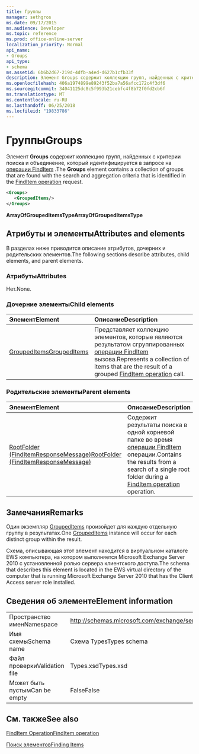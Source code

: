 ```yaml
---
title: Группы
manager: sethgros
ms.date: 09/17/2015
ms.audience: Developer
ms.topic: reference
ms.prod: office-online-server
localization_priority: Normal
api_name:
- Groups
api_type:
- schema
ms.assetid: 6b6b2d67-219d-4dfb-a4ed-d627b1cfb33f
description: Элемент Groups содержит коллекцию групп, найденных с критерии поиска и объединение, который идентифицируется в запросе FindItem операции.
ms.openlocfilehash: 406a1974899e89243f52ba7a56afcc172c4f3df6
ms.sourcegitcommit: 34041125dc8c5f993b21cebfc4f8b72f0fd2cb6f
ms.translationtype: MT
ms.contentlocale: ru-RU
ms.lasthandoff: 06/25/2018
ms.locfileid: "19833786"
---
```

# <a name="groups"></a><span data-ttu-id="44678-103">Группы</span><span class="sxs-lookup"><span data-stu-id="44678-103">Groups</span></span>

<span data-ttu-id="44678-104">Элемент **Groups** содержит коллекцию групп, найденных с критерии поиска и объединение, который идентифицируется в запросе на [операции FindItem](finditem-operation.md) .</span><span class="sxs-lookup"><span data-stu-id="44678-104">The **Groups** element contains a collection of groups that are found with the search and aggregation criteria that is identified in the [FindItem operation](finditem-operation.md) request.</span></span> 
  
```xml
<Groups>
   <GroupedItems/>
</Groups>
```

 <span data-ttu-id="44678-105">**ArrayOfGroupedItemsType**</span><span class="sxs-lookup"><span data-stu-id="44678-105">**ArrayOfGroupedItemsType**</span></span>
## <a name="attributes-and-elements"></a><span data-ttu-id="44678-106">Атрибуты и элементы</span><span class="sxs-lookup"><span data-stu-id="44678-106">Attributes and elements</span></span>

<span data-ttu-id="44678-107">В разделах ниже приводится описание атрибутов, дочерних и родительских элементов.</span><span class="sxs-lookup"><span data-stu-id="44678-107">The following sections describe attributes, child elements, and parent elements.</span></span>
  
### <a name="attributes"></a><span data-ttu-id="44678-108">Атрибуты</span><span class="sxs-lookup"><span data-stu-id="44678-108">Attributes</span></span>

<span data-ttu-id="44678-109">Нет.</span><span class="sxs-lookup"><span data-stu-id="44678-109">None.</span></span>
  
### <a name="child-elements"></a><span data-ttu-id="44678-110">Дочерние элементы</span><span class="sxs-lookup"><span data-stu-id="44678-110">Child elements</span></span>

|<span data-ttu-id="44678-111">**Элемент**</span><span class="sxs-lookup"><span data-stu-id="44678-111">**Element**</span></span>|<span data-ttu-id="44678-112">**Описание**</span><span class="sxs-lookup"><span data-stu-id="44678-112">**Description**</span></span>|
|:-----|:-----|
|[<span data-ttu-id="44678-113">GroupedItems</span><span class="sxs-lookup"><span data-stu-id="44678-113">GroupedItems</span></span>](groupeditems.md) <br/> |<span data-ttu-id="44678-114">Представляет коллекцию элементов, которые являются результатом сгруппированных [операции FindItem](finditem-operation.md) вызова.</span><span class="sxs-lookup"><span data-stu-id="44678-114">Represents a collection of items that are the result of a grouped [FindItem operation](finditem-operation.md) call.</span></span>  <br/> |
   
### <a name="parent-elements"></a><span data-ttu-id="44678-115">Родительские элементы</span><span class="sxs-lookup"><span data-stu-id="44678-115">Parent elements</span></span>

|<span data-ttu-id="44678-116">**Элемент**</span><span class="sxs-lookup"><span data-stu-id="44678-116">**Element**</span></span>|<span data-ttu-id="44678-117">**Описание**</span><span class="sxs-lookup"><span data-stu-id="44678-117">**Description**</span></span>|
|:-----|:-----|
|[<span data-ttu-id="44678-118">RootFolder (FindItemResponseMessage)</span><span class="sxs-lookup"><span data-stu-id="44678-118">RootFolder (FindItemResponseMessage)</span></span>](rootfolder-finditemresponsemessage.md) <br/> |<span data-ttu-id="44678-119">Содержит результаты поиска в одной корневой папке во время [операции FindItem](finditem-operation.md) операции.</span><span class="sxs-lookup"><span data-stu-id="44678-119">Contains the results from a search of a single root folder during a [FindItem operation](finditem-operation.md) operation.</span></span>  <br/> |
   
## <a name="remarks"></a><span data-ttu-id="44678-120">Замечания</span><span class="sxs-lookup"><span data-stu-id="44678-120">Remarks</span></span>

<span data-ttu-id="44678-121">Один экземпляр [GroupedItems](groupeditems.md) произойдет для каждую отдельную группу в результатах.</span><span class="sxs-lookup"><span data-stu-id="44678-121">One [GroupedItems](groupeditems.md) instance will occur for each distinct group within the result.</span></span> 
  
<span data-ttu-id="44678-122">Схема, описывающая этот элемент находится в виртуальном каталоге EWS компьютера, на котором выполняется Microsoft Exchange Server 2010 с установленной ролью сервера клиентского доступа.</span><span class="sxs-lookup"><span data-stu-id="44678-122">The schema that describes this element is located in the EWS virtual directory of the computer that is running Microsoft Exchange Server 2010 that has the Client Access server role installed.</span></span>
  
## <a name="element-information"></a><span data-ttu-id="44678-123">Сведения об элементе</span><span class="sxs-lookup"><span data-stu-id="44678-123">Element information</span></span>

|||
|:-----|:-----|
|<span data-ttu-id="44678-124">Пространство имен</span><span class="sxs-lookup"><span data-stu-id="44678-124">Namespace</span></span>  <br/> |http://schemas.microsoft.com/exchange/services/2006/types  <br/> |
|<span data-ttu-id="44678-125">Имя схемы</span><span class="sxs-lookup"><span data-stu-id="44678-125">Schema name</span></span>  <br/> |<span data-ttu-id="44678-126">Схема Types</span><span class="sxs-lookup"><span data-stu-id="44678-126">Types schema</span></span>  <br/> |
|<span data-ttu-id="44678-127">Файл проверки</span><span class="sxs-lookup"><span data-stu-id="44678-127">Validation file</span></span>  <br/> |<span data-ttu-id="44678-128">Types.xsd</span><span class="sxs-lookup"><span data-stu-id="44678-128">Types.xsd</span></span>  <br/> |
|<span data-ttu-id="44678-129">Может быть пустым</span><span class="sxs-lookup"><span data-stu-id="44678-129">Can be empty</span></span>  <br/> |<span data-ttu-id="44678-130">False</span><span class="sxs-lookup"><span data-stu-id="44678-130">False</span></span>  <br/> |
   
## <a name="see-also"></a><span data-ttu-id="44678-131">См. также</span><span class="sxs-lookup"><span data-stu-id="44678-131">See also</span></span>



[<span data-ttu-id="44678-132">FindItem Operation</span><span class="sxs-lookup"><span data-stu-id="44678-132">FindItem operation</span></span>](finditem-operation.md)


[<span data-ttu-id="44678-133">Поиск элементов</span><span class="sxs-lookup"><span data-stu-id="44678-133">Finding Items</span></span>](http://msdn.microsoft.com/library/63af1f9c-464b-4fca-9ae3-3d60f24ca93c%28Office.15%29.aspx)

